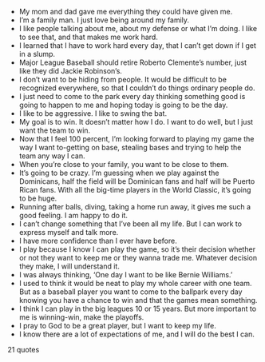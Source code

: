  - My mom and dad gave me everything they could have given me.
 - I’m a family man. I just love being around my family.
 - I like people talking about me, about my defense or what I’m doing. I like to see that, and that makes me work hard.
 - I learned that I have to work hard every day, that I can’t get down if I get in a slump.
 - Major League Baseball should retire Roberto Clemente’s number, just like they did Jackie Robinson’s.
 - I don’t want to be hiding from people. It would be difficult to be recognized everywhere, so that I couldn’t do things ordinary people do.
 - I just need to come to the park every day thinking something good is going to happen to me and hoping today is going to be the day.
 - I like to be aggressive. I like to swing the bat.
 - My goal is to win. It doesn’t matter how I do. I want to do well, but I just want the team to win.
 - Now that I feel 100 percent, I’m looking forward to playing my game the way I want to-getting on base, stealing bases and trying to help the team any way I can.
 - When you’re close to your family, you want to be close to them.
 - It’s going to be crazy. I’m guessing when we play against the Dominicans, half the field will be Dominican fans and half will be Puerto Rican fans. With all the big-time players in the World Classic, it’s going to be huge.
 - Running after balls, diving, taking a home run away, it gives me such a good feeling. I am happy to do it.
 - I can’t change something that I’ve been all my life. But I can work to express myself and talk more.
 - I have more confidence than I ever have before.
 - I play because I know I can play the game, so it’s their decision whether or not they want to keep me or they wanna trade me. Whatever decision they make, I will understand it.
 - I was always thinking, ‘One day I want to be like Bernie Williams.’
 - I used to think it would be neat to play my whole career with one team. But as a baseball player you want to come to the ballpark every day knowing you have a chance to win and that the games mean something.
 - I think I can play in the big leagues 10 or 15 years. But more important to me is winning-win, make the playoffs.
 - I pray to God to be a great player, but I want to keep my life.
 - I know there are a lot of expectations of me, and I will do the best I can.

21 quotes